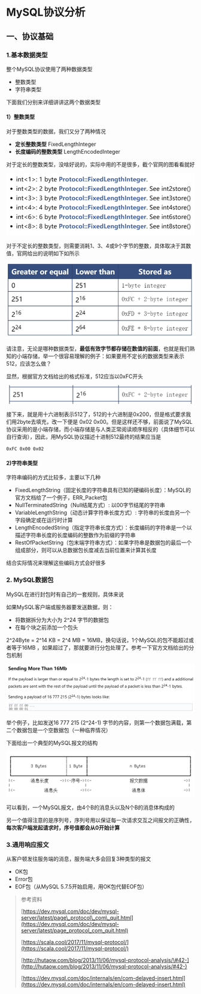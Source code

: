 # MySQL协议分析

## 一、协议基础

### 1.基本数据类型

整个MySQL协议使用了两种数据类型

* 整数类型
* 字符串类型

下面我们分别来详细讲讲这两个数据类型

#### 1）整数类型

对于整数类型的数据，我们又分了两种情况

* **定长整数类型** FixedLengthInteger
* **长度编码的整数类型** LengthEncodedInteger

对于定长的整数类型，没啥好说的，实际中用的不是很多，截个官网的图看看就好

![&#x5B9A;&#x957F;&#x6574;&#x6570;&#x7C7B;&#x578B;](../.gitbook/assets/image%20%287%29.png)

对于不定长的整数类型，则需要消耗1、3、4或9个字节的整数，具体取决于其数值，官网给出的说明如下如所示

![&#x957F;&#x5EA6;&#x7F16;&#x7801;&#x7684;&#x6574;&#x6570;&#x7C7B;&#x578B;](../.gitbook/assets/image%20%286%29.png)

请注意，无论是哪种数据类型，**最低有效字节都存储在数值的前面**，也就是我们熟知的小端存储，举一个很容易理解的例子：如果要用不定长的数据类型来表示512，应该怎么做？

显然，根据官方文档给出的格式标准，512应当以0xFC开头

![](../.gitbook/assets/image%20%282%29.png)

接下来，就是用十六进制表示512了，512的十六进制是0x200，但是格式要求我们用2byte去填充，改一下便是 0x02 0x00。但是这样还不够，前面说了MySQL协议采用的是小端存储，而小端存储是与人类正常阅读顺序相反的（具体细节可以自行查询），因此，用MySQL协议描述十进制512最终的结果应当是

```text
0xFC 0x00 0x02
```

#### 2\)字符串类型

字符串编码的方式比较多，主要以下几种

* FixedLengthString（固定长度的字符串具有已知的硬编码长度）：MySQL的官方文档给了一个例子，ERR\_Packet包
* NullTerminatedString（Null结尾方式）:  以00字节结尾的字符串
* VariableLengthString（动态计算字符串长度方式）: 字符串的长度由另一个字段确定或在运行时计算
* LengthEncodedString（指定字符串长度方式）：长度编码的字符串是一个以描述字符串长度的长度编码的整数作为前缀的字符串
* RestOfPacketString（包末端字符串方式）：如果字符串是数据包的最后一个组成部分，则可以从总数据包长度减去当前位置来计算其长度

结合实际情况来理解这些编码方式会好很多

### 2. MySQL数据包

MySQL在进行封包时有自己的一套规则，具体来说

如果MySQL客户端或服务器要发送数据，则：

* 将数据拆分为大小为 2^24 字节的数据包
* 在每个块之前添加一个包头

2^24Byte = 2^14 KB = 2^4 MB = 16MB，换句话说，1个MySQL的包不能超过或者等于16MB ，如果超过了，那就要进行分包处理了。参考一下官方文档给出的分包机制

![&#x5B98;&#x65B9;&#x5206;&#x5305;&#x673A;&#x5236;](../.gitbook/assets/image%20%285%29.png)

举个例子，比如发送16 777 215 \(2^24-1\) 字节的内容，则第一个数据包满载，第二个数据包是一个空数据包（一种临界情况）

下面给出一个典型的MySQL报文的结构

![&#x4E00;&#x4E2A;&#x5178;&#x578B;&#x7684;MySQL&#x62A5;&#x6587;](../.gitbook/assets/image%20%283%29.png)

可以看到，一个MySQL报文，由4个B的消息头以及N个B的消息体构成的

另一个值得注意的是序列号，序列号用以保证每一次请求交互之间报文的正确性，**每次客户端发起请求时，序号值都会从0开始计算**

### **3.通用响应报文**

从客户顿发往服务端的消息，服务端大多会回复3种类型的报文

* OK包
* Error包
* EOF包（从MySQL 5.7.5开始启用，用OK包代替EOF包）

> 参考资料
>
> [https://dev.mysql.com/doc/dev/mysql-server/latest/page\_protocol\_com\_quit.html](https://dev.mysql.com/doc/dev/mysql-server/latest/page_protocol_com_quit.html)
>
> [https://scala.cool/2017/11/mysql-protocol/](https://scala.cool/2017/11/mysql-protocol/)
>
> [http://hutaow.com/blog/2013/11/06/mysql-protocol-analysis/\#42-](http://hutaow.com/blog/2013/11/06/mysql-protocol-analysis/#42-)
>
> [https://dev.mysql.com/doc/internals/en/com-delayed-insert.html](https://dev.mysql.com/doc/internals/en/com-delayed-insert.html)

